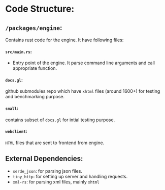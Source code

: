 # Code Structure:

## `/packages/engine`:

Contains rust code for the engine. It have following files:

#### `src/main.rs`:

- Entry point of the engine. It parse command line arguments and call appropriate function.

#### `docs.gl`:

github submodules repo which have `xhtml` files (around 1600+) for testing and benchmarking purpose.

#### `small`:

contains subset of `docs.gl` for intial testing purpose.

#### `webclient`:

`HTML` files that are sent to frontend from engine.

## External Dependencies:

- `serde_json`: for parsing json files.
- `tiny_http`: for setting up server and handling requests.
- `xml-rs`: for parsing xml files, mainly `xhtml`
